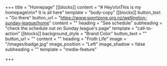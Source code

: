 +++
title = "Homepage"
[[blocks]]
content = "# Hey\n\nThis is my homepage\n\n* It is all here"
template = "body-copy"
[[blocks]]
button_text = "Go there"
button_url = "https://www.sportzone.org.nz/wellington-sunday-league/home"
content = ""
heading = "See schedule"
subheading = "check the schedule out on Sunday league's page"
template = "call-to-action"
[[blocks]]
background_style = "Brand Color"
button_text = ""
button_url = ""
content = ""
heading = "Froth Life"
image = "/images/badge.jpg"
image_position = "Left"
image_shadow = false
subheading = ""
template = "media-feature"

+++
